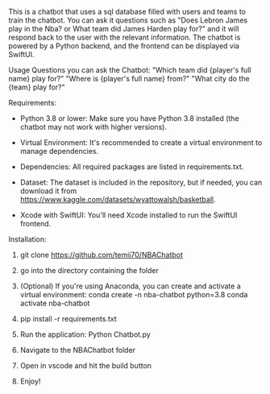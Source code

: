 This is a chatbot that uses a sql database filled with users and teams to train the chatbot. You can ask it questions such as "Does Lebron James play in the Nba? or What team did James Harden play for?" and it will respond back to the user with the relevant information. The chatbot is powered by a Python backend, and the frontend can be displayed via SwiftUI.

Usage Questions you can ask the Chatbot:
"Which team did {player's full name} play for?"
"Where is {player's full name} from?"
"What city do the {team} play for?"


Requirements:
- Python 3.8 or lower: Make sure you have Python 3.8 installed (the chatbot may not work with higher versions).

- Virtual Environment: It's recommended to create a virtual environment to manage dependencies.

- Dependencies: All required packages are listed in requirements.txt.

- Dataset: The dataset is included in the repository, but if needed, you can download it from https://www.kaggle.com/datasets/wyattowalsh/basketball.

- Xcode with SwiftUI: You'll need Xcode installed to run the SwiftUI frontend.



Installation:

1) git clone https://github.com/temii70/NBAChatbot
2) go into the directory containing the folder

3) (Optional) If you're using Anaconda, you can create and activate a virtual environment:
    conda create -n nba-chatbot python=3.8
    conda activate nba-chatbot

4) pip install -r requirements.txt

5) Run the application:
    Python Chatbot.py

6) Navigate to the NBAChatbot folder

7) Open in vscode and hit the build button

8) Enjoy!
